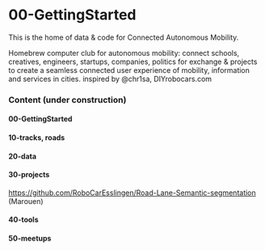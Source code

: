 # 00-GettingStarted

This is the home of data & code for Connected Autonomous Mobility.

Homebrew computer club for autonomous mobility: connect schools, creatives, engineers, startups, companies, politics for exchange & projects to create a seamless connected user experience of mobility, information and services in cities. inspired by @chr1sa, DIYrobocars.com

### Content (under construction)

#### 00-GettingStarted
#### 10-tracks, roads
#### 20-data
#### 30-projects
https://github.com/RoboCarEsslingen/Road-Lane-Semantic-segmentation (Marouen)
#### 40-tools
#### 50-meetups
